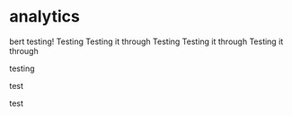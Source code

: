 # analytics
bert testing!
Testing
Testing it through
Testing
Testing it through
Testing it through


testing


test

test
